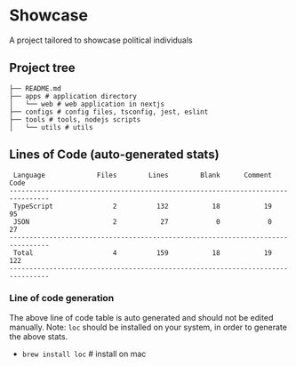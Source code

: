 # Showcase

A project tailored to showcase political individuals

## Project tree

```text
├── README.md
├── apps # application directory
│   └── web # web application in nextjs
├── configs # config files, tsconfig, jest, eslint
├── tools # tools, nodejs scripts
│   └── utils # utils
```

## Lines of Code (auto-generated stats)

```txt<br>--------------------------------------------------------------------------------
 Language             Files        Lines        Blank      Comment         Code
--------------------------------------------------------------------------------
 TypeScript               2          132           18           19           95
 JSON                     2           27            0            0           27
--------------------------------------------------------------------------------
 Total                    4          159           18           19          122
--------------------------------------------------------------------------------
```

### Line of code generation

The above line of code table is auto generated and should not be edited manually.
Note: `loc` should be installed on your system, in order to generate the above stats.

- `brew install loc` # install on mac

